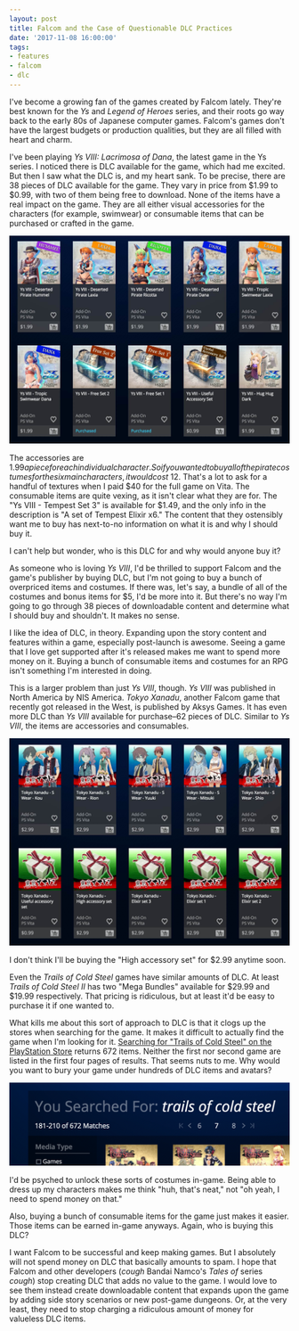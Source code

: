 ```yaml
---
layout: post
title: Falcom and the Case of Questionable DLC Practices
date: '2017-11-08 16:00:00'
tags:
- features
- falcom
- dlc
---
```


I've become a growing fan of the games created by Falcom lately. They're best known for the _Ys_ and _Legend of Heroes_ series, and their roots go way back to the early 80s of Japanese computer games. Falcom's games don't have the largest budgets or production qualities, but they are all filled with heart and charm.

I've been playing _Ys VIII: Lacrimosa of Dana_, the latest game in the Ys series. I noticed there is DLC available for the game, which had me excited. But then I saw what the DLC is, and my heart sank. To be precise, there are 38 pieces of DLC available for the game. They vary in price from $1.99 to $0.99, with two of them being free to download. None of the items have a real impact on the game. They are all either visual accessories for the characters (for example, swimwear) or consumable items that can be purchased or crafted in the game.

![Screenshot of Ys VIII's DLC available on the PlayStation Store](/content/images/2017/11/Ys-VIII-PSN-DLC-Screenshot.jpg)

The accessories are $1.99 a piece for each individual character. So if you wanted to buy all of the pirate costumes for the six main characters, it would cost ~$12. That's a lot to ask for a handful of textures when I paid $40 for the full game on Vita. The consumable items are quite vexing, as it isn't clear what they are for. The "Ys VIII - Tempest Set 3" is available for $1.49, and the only info in the description is "A set of Tempest Elixir x6." The content that they ostensibly want me to buy has next-to-no information on what it is and why I should buy it.

I can't help but wonder, who is this DLC for and why would anyone buy it?

As someone who is loving _Ys VIII_, I'd be thrilled to support Falcom and the game's publisher by buying DLC, but I'm not going to buy a bunch of overpriced items and costumes. If there was, let's say, a bundle of all of the costumes and bonus items for $5, I'd be more into it. But there's no way I'm going to go through 38 pieces of downloadable content and determine what I should buy and shouldn't. It makes no sense.

I like the idea of DLC, in theory. Expanding upon the story content and features within a game, especially post-launch is awesome. Seeing a game that I love get supported after it's released makes me want to spend more money on it. Buying a bunch of consumable items and costumes for an RPG isn't something I'm interested in doing.

This is a larger problem than just _Ys VIII_, though. _Ys VIII_ was published in North America by NIS America. _Tokyo Xanadu_, another Falcom game that recently got released in the West, is published by Aksys Games. It has even more DLC than _Ys VIII_ available for purchase–62 pieces of DLC. Similar to _Ys VIII_, the items are accessories and consumables.

![Screenshot of Tokyo Xanadu's DLC available on the PlayStation Store](/content/images/2017/11/Tokyo-Xanadu-PSN-DLC.jpg)

I don't think I'll be buying the "High accessory set" for $2.99 anytime soon.

Even the _Trails of Cold Steel_ games have similar amounts of DLC. At least _Trails of Cold Steel II_ has two "Mega Bundles" available for $29.99 and $19.99 respectively. That pricing is ridiculous, but at least it'd be easy to purchase it if one wanted to.

What kills me about this sort of approach to DLC is that it clogs up the stores when searching for the game. It makes it difficult to actually find the game when I'm looking for it. [Searching for "Trails of Cold Steel" on the PlayStation Store](https://store.playstation.com/#!/en-us/search/f=%5Etrails%2Bof%2Bcold%2Bsteel%7Cbucket~games) returns 672 items. Neither the first nor second game are listed in the first four pages of results. That seems nuts to me. Why would you want to bury your game under hundreds of DLC items and avatars?

![Trails of Cold Steel PSN search results](/content/images/2017/11/Trails-of-Cold-Steel-PSN-Search-Results.png)

I'd be psyched to unlock these sorts of costumes in-game. Being able to dress up my characters makes me think "huh, that's neat," not "oh yeah, I need to spend money on that."

Also, buying a bunch of consumable items for the game just makes it easier. Those items can be earned in-game anyways. Again, who is buying this DLC?

I want Falcom to be successful and keep making games. But I absolutely will not spend money on DLC that basically amounts to spam. I hope that Falcom and other developers (*cough* Bandai Namco's _Tales of_ series *cough*) stop creating DLC that adds no value to the game. I would love to see them instead create downloadable content that expands upon the game by adding side story scenarios or new post-game dungeons. Or, at the very least, they need to stop charging a ridiculous amount of money for valueless DLC items.